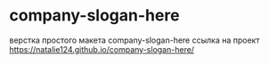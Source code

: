 # company-slogan-here
верстка простого макета company-slogan-here
ссылка на проект https://natalie124.github.io/company-slogan-here/
